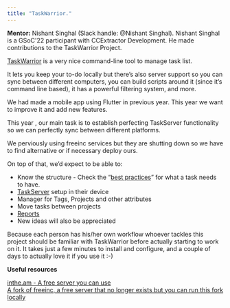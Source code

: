 ```yaml
---
title: "TaskWarrior."
---
```

**Mentor:**
Nishant Singhal (Slack handle: @Nishant Singhal). Nishant Singhal is a GSoC'22 participant with CCExtractor Development. He made contributions to the TaskWarrior Project.

[TaskWarrior](https://taskwarrior.org/) is a very nice command-line tool to manage task list.

It lets you keep your to-do locally but there’s also server support so you can sync between different computers, you can build scripts around it (since it’s command line based), it has a powerful filtering system, and more.

We had made a mobile app using Flutter in previous year. This year we want to improve it and add new features.

This year , our main task is to establish perfecting TaskServer functionality so we can perfectly sync between different platforms.

We perviously using freeinc services but they are shutting down so we have to find alternative or if necessary deploy ours.

On top of that, we’d expect to be able to: 

- Know the structure - Check the “[best practices](https://taskwarrior.org/docs/best-practices.html)” for what a task needs to have.
- [TaskServer](https://gothenburgbitfactory.github.io/taskserver-setup) setup in their device 
- Manager for Tags, Projects and other attributes
- Move tasks between projects
- [Reports](https://taskwarrior.org/docs/report.html)
- New ideas will also be appreciated

Because each person has his/her own workflow whoever tackles this project should be familiar with TaskWarrior before actually starting to work on it. It takes just a few minutes to install and configure, and a couple of days to actually love it if you use it :-)

**Useful resources**

[inthe.am - A free server you can use](https://inthe.am/)  
[A fork of freeinc, a free server that no longer exists but you can run this fork locally](https://gitlab.com/wt0f/taskd)  
